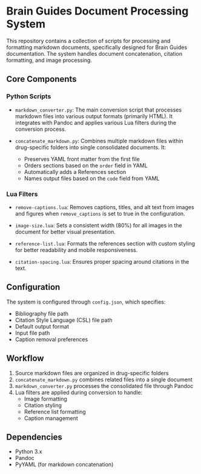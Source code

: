 # Brain Guides Document Processing System

This repository contains a collection of scripts for processing and formatting markdown documents, specifically designed for Brain Guides documentation. The system handles document concatenation, citation formatting, and image processing.

## Core Components

### Python Scripts

- `markdown_converter.py`: The main conversion script that processes markdown files into various output formats (primarily HTML). It integrates with Pandoc and applies various Lua filters during the conversion process.

- `concatenate_markdown.py`: Combines multiple markdown files within drug-specific folders into single consolidated documents. It:
  - Preserves YAML front matter from the first file
  - Orders sections based on the `order` field in YAML
  - Automatically adds a References section
  - Names output files based on the `code` field from YAML

### Lua Filters

- `remove-captions.lua`: Removes captions, titles, and alt text from images and figures when `remove_captions` is set to true in the configuration.

- `image-size.lua`: Sets a consistent width (80%) for all images in the document for better visual presentation.

- `reference-list.lua`: Formats the references section with custom styling for better readability and mobile responsiveness.

- `citation-spacing.lua`: Ensures proper spacing around citations in the text.

## Configuration

The system is configured through `config.json`, which specifies:
- Bibliography file path
- Citation Style Language (CSL) file path
- Default output format
- Input file path
- Caption removal preferences

## Workflow

1. Source markdown files are organized in drug-specific folders
2. `concatenate_markdown.py` combines related files into a single document
3. `markdown_converter.py` processes the consolidated file through Pandoc
4. Lua filters are applied during conversion to handle:
   - Image formatting
   - Citation styling
   - Reference list formatting
   - Caption management

## Dependencies

- Python 3.x
- Pandoc
- PyYAML (for markdown concatenation) 